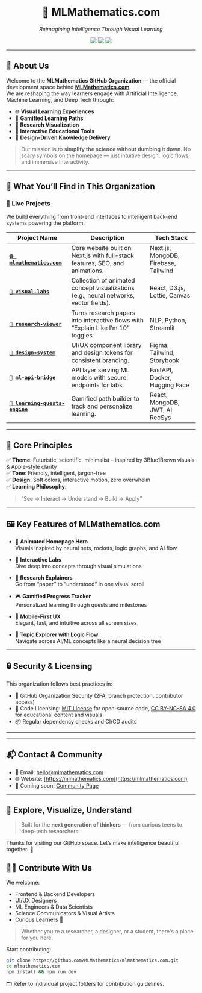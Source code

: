 <h1 align="center">🌌 MLMathematics.com</h1>
<p align="center"><i>Reimagining Intelligence Through Visual Learning</i></p>

<p align="center">
  <a href="https://mlmathematics.com" target="_blank"><img src="https://img.shields.io/badge/Live-Website-blueviolet?style=flat-square&logo=vercel&logoColor=white"></a>
  <a href="mailto:hello@mlmathematics.com"><img src="https://img.shields.io/badge/Email-us-lightgrey?style=flat-square&logo=gmail"></a>
  <a href="https://github.com/MLMathematics"><img src="https://img.shields.io/github/followers/MLMathematics?label=Follow&style=flat-square"></a>
</p>

---

## 🧠 About Us

Welcome to the **MLMathematics GitHub Organization** — the official development space behind **[MLMathematics.com](https://mlmathematics.com)**.  
We are reshaping the way learners engage with Artificial Intelligence, Machine Learning, and Deep Tech through:

- 🌐 **Visual Learning Experiences**
- 🔁 **Gamified Learning Paths**
- 🔬 **Research Visualization**
- 🧩 **Interactive Educational Tools**
- 🎨 **Design-Driven Knowledge Delivery**

> Our mission is to **simplify the science without dumbing it down**. No scary symbols on the homepage — just intuitive design, logic flows, and immersive interactivity.

---

## 🚀 What You’ll Find in This Organization

### 📁 Live Projects
We build everything from front-end interfaces to intelligent back-end systems powering the platform.

| Project Name | Description | Tech Stack |
|-------------|-------------|------------|
| **[`🌐 mlmathematics.com`](https://github.com/MLMathematics/mlmathematics.com)** | Core website built on Next.js with full-stack features, SEO, and animations. | Next.js, MongoDB, Firebase, Tailwind |
| **[`🎨 visual-labs`](https://github.com/MLMathematics/visual-labs)** | Collection of animated concept visualizations (e.g., neural networks, vector fields). | React, D3.js, Lottie, Canvas |
| **[`🧪 research-viewer`](https://github.com/MLMathematics/research-viewer)** | Turns research papers into interactive flows with “Explain Like I’m 10” toggles. | NLP, Python, Streamlit |
| **[`📁 design-system`](https://github.com/MLMathematics/design-system)** | UI/UX component library and design tokens for consistent branding. | Figma, Tailwind, Storybook |
| **[`🔗 ml-api-bridge`](https://github.com/MLMathematics/ml-api-bridge)** | API layer serving ML models with secure endpoints for labs. | FastAPI, Docker, Hugging Face |
| **[`🧬 learning-quests-engine`](https://github.com/MLMathematics/learning-quests-engine)** | Gamified path builder to track and personalize learning. | React, MongoDB, JWT, AI RecSys |

---

## 🎯 Core Principles

✅ **Theme**: Futuristic, scientific, minimalist – inspired by 3Blue1Brown visuals & Apple-style clarity  
✅ **Tone**: Friendly, intelligent, jargon-free  
✅ **Design**: Soft colors, interactive motion, zero overwhelm  
✅ **Learning Philosophy**:  
> “See → Interact → Understand → Build → Apply”

---

## 🖼️ Key Features of MLMathematics.com

- 🌌 **Animated Homepage Hero**  
  Visuals inspired by neural nets, rockets, logic graphs, and AI flow

- 🧠 **Interactive Labs**  
  Dive deep into concepts through visual simulations

- 🧪 **Research Explainers**  
  Go from “paper” to “understood” in one visual scroll

- 🎮 **Gamified Progress Tracker**  
  Personalized learning through quests and milestones

- 📱 **Mobile-First UX**  
  Elegant, fast, and intuitive across all screen sizes

- 🧭 **Topic Explorer with Logic Flow**  
  Navigate across AI/ML concepts like a neural decision tree

---

## 🔒 Security & Licensing

This organization follows best practices in:

- 🔐 GitHub Organization Security (2FA, branch protection, contributor access)
- 🧾 Code Licensing: [MIT License](https://opensource.org/licenses/MIT) for open-source code, [CC BY-NC-SA 4.0](https://creativecommons.org/licenses/by-nc-sa/4.0/) for educational content and visuals
- 📦 Regular dependency checks and CI/CD audits

---

---

## 📬 Contact & Community

* 💌 Email: [hello@mlmathematics.com](mailto:hello@mlmathematics.com)
* 🌐 Website: [https://mlmathematics.com](https://mlmathematics.com)
* 💬 Coming soon: [Community Page](https://mlmathematics.com/community)

---

## 🧩 Explore, Visualize, Understand

> Built for the **next generation of thinkers** — from curious teens to deep-tech researchers.

Thanks for visiting our GitHub space. Let’s make intelligence beautiful together. 🌌

<!-- This is a comment. It will not be visible in the rendered Markdown output. -->

## 👨‍💻 Contribute With Us

We welcome:

- Frontend & Backend Developers
- UI/UX Designers
- ML Engineers & Data Scientists
- Science Communicators & Visual Artists
- Curious Learners 🌱

> Whether you're a researcher, a designer, or a student, there's a place for you here.

Start contributing:

```bash
git clone https://github.com/MLMathematics/mlmathematics.com.git
cd mlmathematics.com
npm install && npm run dev
````

🗂 Refer to individual project folders for contribution guidelines.
